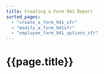 ```yaml
---
title: Creating a Form 941 Report
sorted_pages:
  - "create_a_form_941_sfr"
  - "modify_a_form_941sfr"
  - "employee_form_941_options_sfr"
---
```

# {{page.title}}
